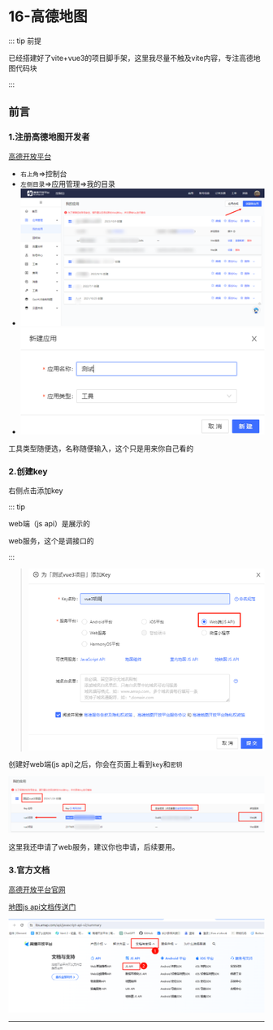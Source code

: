 # 16-高德地图

::: tip 前提

已经搭建好了vite+vue3的项目脚手架，这里我尽量不触及vite内容，专注高德地图代码块

:::

## 前言

### 1.注册高德地图开发者

[高德开放平台](https://lbs.amap.com/)

- `右上角`=>控制台
- `左侧目录`=>应用管理=>我的目录
- <img src=".\images\image-20240124100258488.png" alt="image-20240124100258488" style="zoom:80%;" />
- ![image-20240124101902735](images/image-20240124101902735.png)

工具类型随便选，名称随便输入，这个只是用来你自己看的

### 2.创建key

右侧点击添加key

::: tip

web端（js api）是展示的

web服务，这个是调接口的

:::

> ![image-20240124102513011](images/image-20240124102513011.png)

创建好web端(js api)之后，你会在页面上看到`key`和`密钥`

![image-20240124102632917](images/image-20240124102632917.png)

这里我还申请了web服务，建议你也申请，后续要用。

### 3.官方文档

[高德开放平台官网](https://lbs.amap.com/)

[地图js api文档传送门](https://lbs.amap.com/api/javascript-api-v2/summary)

![image-20240124102750666](images/image-20240124102750666.png)

---

